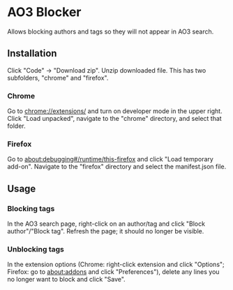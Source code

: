 # AO3 Blocker
Allows blocking authors and tags so they will not appear in AO3 search.

## Installation
Click "Code" -> "Download zip". Unzip downloaded file. This has two subfolders, "chrome" and "firefox".
### Chrome
Go to [chrome://extensions/](chrome://extensions/) and turn on developer mode in the upper right. Click "Load unpacked", navigate to the "chrome" directory, and select that folder.
### Firefox
Go to [about:debugging#/runtime/this-firefox](about:debugging#/runtime/this-firefox) and click "Load temporary add-on". Navigate to the "firefox" directory and select the manifest.json file.

## Usage
### Blocking tags
In the AO3 search page, right-click on an author/tag and click "Block author"/"Block tag". Refresh the page; it should no longer be visible.
### Unblocking tags
In the extension options (Chrome: right-click extension and click "Options"; Firefox: go to [about:addons](about:addons) and click "Preferences"), delete any lines you no longer want to block and click "Save".